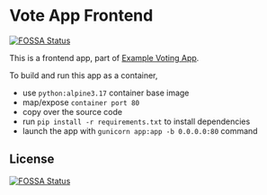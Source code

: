 # Vote App Frontend 
[![FOSSA Status](https://app.fossa.com/api/projects/git%2Bgithub.com%2Fevancullen%2Fvote.svg?type=shield)](https://app.fossa.com/projects/git%2Bgithub.com%2Fevancullen%2Fvote?ref=badge_shield)


This is a frontend app, part of [Example Voting App](https://github.com/schoolofdevops/example-voting-app).  

To build and run this app as a container, 

  * use `python:alpine3.17` container base image
  * map/expose `container port 80`
  * copy over the source code 
  * run `pip install -r requirements.txt` to install dependencies
  * launch the app with `gunicorn app:app -b 0.0.0.0:80` command

  
  


## License
[![FOSSA Status](https://app.fossa.com/api/projects/git%2Bgithub.com%2Fevancullen%2Fvote.svg?type=large)](https://app.fossa.com/projects/git%2Bgithub.com%2Fevancullen%2Fvote?ref=badge_large)